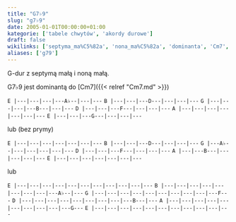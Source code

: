 ```yaml
---
title: "G7♭9"
slug: "g7♭9"
date: 2005-01-01T00:00:00+01:00
kategorie: ['tabele chwytów', 'akordy durowe']
draft: false
wikilinks: ['septyma_ma%C5%82a', 'nona_ma%C5%82a', 'dominanta', 'Cm7', 'bez_prymy']
aliases: ['g79']
---
```

G-dur z septymą małą<!-- link nie odnosił się do niczego --> i noną
małą<!-- link nie odnosił się do niczego -->.

G7♭9 jest dominantą<!-- link nie odnosił się do niczego --> do [Cm7]({{< relref "Cm7.md" >}})

`E |---|---|---|---A♭--|---|---`
`B |---|---|---D---|---|---|---`
`G |---|---|---|---B---|---|---`
`D |---|---|---F---|---|---|---`
`A |---|---|---|---|---|---|---`
`E |---|---|---G---|---|---|---`

lub (bez prymy<!-- link nie odnosił się do niczego -->)

`E |---|---|---|---|---|---|---`
`B |---|---|---D---|---|---|---`
`G |---A♭--|---|---|---|---|---`
`D |---|---|---F---|---|---|---`
`A |---|---B---|---|---|---|---`
`E |---|---|---|---|---|---|---`

lub

`E |---|---|---|---|---|---|---|---|---|---|---`
`B |---|---|---|---|---|---|---|---|---A♭--|---`
`G |---|---|---|---|---|---|---|---|---|---F---`
`D |---|---|---|---|---|---|---|---|---B---|---`
`A |---|---|---|---|---|---|---|---|---|---G---`
`E |---|---|---|---|---|---|---|---|---|---|---`


